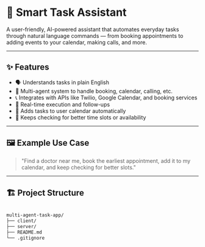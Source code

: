 # 🧠 Smart Task Assistant

A user-friendly, AI-powered assistant that automates everyday tasks through natural language commands — from booking appointments to adding events to your calendar, making calls, and more.

---

## ✨ Features

- 🗣️ Understands tasks in plain English
- 🤖 Multi-agent system to handle booking, calendar, calling, etc.
- 📞 Integrates with APIs like Twilio, Google Calendar, and booking services
- 🔄 Real-time execution and follow-ups
- 📆 Adds tasks to user calendar automatically
- 🧠 Keeps checking for better time slots or availability

---

## 🖼️ Example Use Case

> "Find a doctor near me, book the earliest appointment, add it to my calendar, and keep checking for better slots."

---

## 🏗️ Project Structure

```bash

multi-agent-task-app/
├── client/          
├── server/          
├── README.md
└── .gitignore
